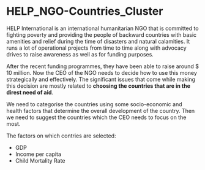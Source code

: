 # HELP_NGO-Countries_Cluster

HELP International is an international humanitarian NGO that is committed to fighting poverty and providing the people of backward countries with basic amenities and relief during the time of disasters and natural calamities. It runs a lot of operational projects from time to time along with advocacy drives to raise awareness as well as for funding purposes.

After the recent funding programmes, they have been able to raise around $ 10 million. Now the CEO of the NGO needs to decide how to use this money strategically and effectively. The significant issues that come while making this decision are mostly related to <b>choosing the countries that are in the direst need of aid</b>. 

We need to categorise the countries using some socio-economic and health factors that determine the overall development of the country. Then we need to suggest the countries which the CEO needs to focus on the most.

The factors on which contries are selected:
<ul>
<li>GDP</li>
<li>Income per capita</li>
<li>Child Mortality Rate</li>
</ul>

